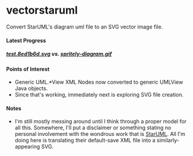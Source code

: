 vectorstaruml
=============

Convert StarUML's diagram uml file to an SVG vector image file.

#### Latest Progress
##### [test.8ed1b6d.svg](https://s3.amazonaws.com/ca2longoria-github-assets/test.8ed1b6d.svg) vs. [spritely-diagram.gif](https://f.cloud.github.com/assets/387353/1748170/ddb7fc5c-64a4-11e3-8746-f4e66fa1612b.gif)

#### Points of Interest
* Generic UML.*View XML Nodes now converted to generic UMLView Java objects.
* Since that's working, immediately next is exploring SVG file creation.

#### Notes
* I'm still mostly messing around until I think through a proper model for all this.  Somewhere, I'll put a disclaimer or something stating no personal involvement with the wondrous work that is [StarUML](http://sourceforge.net/projects/staruml/).  All I'm doing here is translating their default-save XML file into a similarly-appearing SVG.

